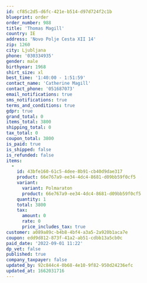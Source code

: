 ```yaml
---
id: cf85c2d5-d6fc-421e-b514-d97d724f2c1b
blueprint: order
order_number: 988
title: 'Thomas Magill'
country: IE
address: 'Novo Polje Cesta XII 14'
zip: 1260
city: Ljubljana
phone: '030334935'
gender: male
birthyear: 1968
shirt_size: xl
best_time: '1:40:00 - 1:51:59'
contact_name: 'Catherine Magill'
contact_phone: '051687073'
email_notifications: true
sms_notifications: true
terms_and_conditions: true
gdpr: true
grand_total: 0
items_total: 3800
shipping_total: 0
tax_total: 0
coupon_total: 3800
is_paid: true
is_shipped: false
is_refunded: false
items:
  -
    id: 43bfe160-61c5-4dee-8b91-cb40d9dae317
    product: 66e767a9-ee34-4dc4-8681-d09bb59f0cf5
    variant:
      variant: Polmaraton
      product: 66e767a9-ee34-4dc4-8681-d09bb59f0cf5
    quantity: 1
    total: 3800
    tax:
      amount: 0
      rate: 0
      price_includes_tax: true
customer: a089a89c-b4b8-4bf4-a3a5-2a920b1aca7e
coupon: edd9d812-873f-41a2-ab51-cdbb13a5cb0c
paid_date: '2022-09-01 11:22'
dp_vet: false
published: true
company_taxpayer: false
updated_by: 92c844c4-0b68-4e10-9f82-950d24236efc
updated_at: 1662031716
---
```

